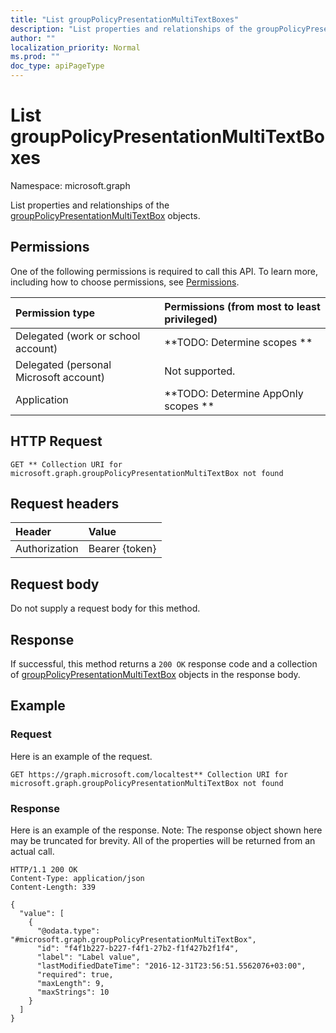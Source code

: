 ```yaml
---
title: "List groupPolicyPresentationMultiTextBoxes"
description: "List properties and relationships of the groupPolicyPresentationMultiTextBox objects."
author: ""
localization_priority: Normal
ms.prod: ""
doc_type: apiPageType
---
```


# List groupPolicyPresentationMultiTextBoxes

Namespace: microsoft.graph

List properties and relationships of the [groupPolicyPresentationMultiTextBox](../resources/grouppolicypresentationmultitextbox.md) objects.

## Permissions
One of the following permissions is required to call this API. To learn more, including how to choose permissions, see [Permissions](/concepts/permissions-reference.md).

|Permission type|Permissions (from most to least privileged)|
|:---|:---|
|Delegated (work or school account)|**TODO: Determine scopes **|
|Delegated (personal Microsoft account)|Not supported.|
|Application|**TODO: Determine AppOnly scopes **|

## HTTP Request
<!-- {
  "blockType": "ignored"
}
-->
``` http
GET ** Collection URI for microsoft.graph.groupPolicyPresentationMultiTextBox not found
```

## Request headers
|Header|Value|
|:---|:---|
|Authorization|Bearer {token}|

## Request body
Do not supply a request body for this method.

## Response
If successful, this method returns a `200 OK` response code and a collection of [groupPolicyPresentationMultiTextBox](../resources/grouppolicypresentationmultitextbox.md) objects in the response body.

## Example

### Request
Here is an example of the request.
<!-- {
  "blockType": "request",
  "name": "get_grouppolicypresentationmultitextbox"
}
-->
``` http
GET https://graph.microsoft.com/localtest** Collection URI for microsoft.graph.groupPolicyPresentationMultiTextBox not found
```

### Response
Here is an example of the response. Note: The response object shown here may be truncated for brevity. All of the properties will be returned from an actual call.
<!-- {
  "blockType": "response",
  "truncated": true,
  "@odata.type": "collection(microsoft.graph.grouppolicypresentationmultitextbox)"
}
-->
``` http
HTTP/1.1 200 OK
Content-Type: application/json
Content-Length: 339

{
  "value": [
    {
      "@odata.type": "#microsoft.graph.groupPolicyPresentationMultiTextBox",
      "id": "f4f1b227-b227-f4f1-27b2-f1f427b2f1f4",
      "label": "Label value",
      "lastModifiedDateTime": "2016-12-31T23:56:51.5562076+03:00",
      "required": true,
      "maxLength": 9,
      "maxStrings": 10
    }
  ]
}
```

